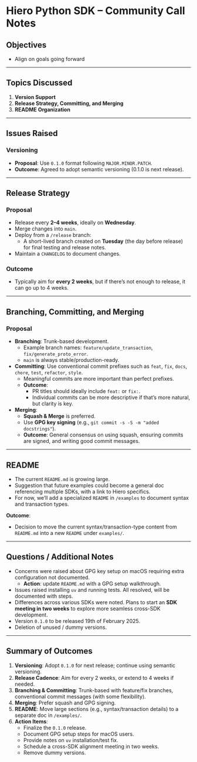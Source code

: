 # Hiero Python SDK – Community Call Notes

## Objectives
- Align on goals going forward

---

## Topics Discussed
1. **Version Support**
2. **Release Strategy, Committing, and Merging**
3. **README Organization**

---

## Issues Raised

### Versioning
- **Proposal**: Use `0.1.0` format following `MAJOR.MINOR.PATCH`.
- **Outcome**: Agreed to adopt semantic versioning (0.1.0 is next release).

---

## Release Strategy

### Proposal
- Release every **2–4 weeks**, ideally on **Wednesday**.
- Merge changes into `main`.
- Deploy from a `/release` branch:
  - A short-lived branch created on **Tuesday** (the day before release) for final testing and release notes.
- Maintain a `CHANGELOG` to document changes.

### Outcome
- Typically aim for **every 2 weeks**, but if there’s not enough to release, it can go up to 4 weeks.

---

## Branching, Committing, and Merging

### Proposal
- **Branching**: Trunk-based development.
  - Example branch names: `feature/update_transaction`, `fix/generate_proto_error`.
  - `main` is always stable/production-ready.
- **Committing**: Use conventional commit prefixes such as `feat`, `fix`, `docs`, `chore`, `test`, `refactor`, `style`.
  - Meaningful commits are more important than perfect prefixes.
  - **Outcome**: 
    - PR titles should ideally include `feat:` or `fix:`.  
    - Individual commits can be more descriptive if that’s more natural, but clarity is key.
- **Merging**: 
  - **Squash & Merge** is preferred.  
  - Use **GPG key signing** (e.g., `git commit -s -S -m "added docstrings"`).
  - **Outcome**: General consensus on using squash, ensuring commits are signed, and writing good commit messages.

---

## README
- The current `README.md` is growing large.
- Suggestion that future examples could become a general doc referencing multiple SDKs, with a link to Hiero specifics.
- For now, we’ll add a specialized `README` in `/examples` to document syntax and transaction types.

**Outcome**:  
- Decision to move the current syntax/transaction-type content from `README.md` into a new `README` under `examples/`.

---

## Questions / Additional Notes

- Concerns were raised about GPG key setup on macOS requiring extra configuration not documented.  
  - **Action**: update `README.md` with a GPG setup walkthrough.
- Issues raised installing `uv` and running tests. All resolved, will be documented with steps.
- Differences across various SDKs were noted. Plans to start an **SDK meeting in two weeks** to explore more seamless cross-SDK development.
- Version `0.1.0` to be released 19th of February 2025.
- Deletion of unused / dummy versions.

---

## Summary of Outcomes

1. **Versioning**: Adopt `0.1.0` for next release; continue using semantic versioning.  
2. **Release Cadence**: Aim for every 2 weeks, or extend to 4 weeks if needed.  
3. **Branching & Committing**: Trunk-based with feature/fix branches, conventional commit messages (with some flexibility).  
4. **Merging**: Prefer squash and GPG signing.  
5. **README**: Move large sections (e.g., syntax/transaction details) to a separate doc in `/examples/`.  
6. **Action Items**:
   - Finalize the `0.1.0` release.
   - Document GPG setup steps for macOS users.
   - Provide notes on `uv` installation/test fix.
   - Schedule a cross-SDK alignment meeting in two weeks.
   - Remove dummy versions.


